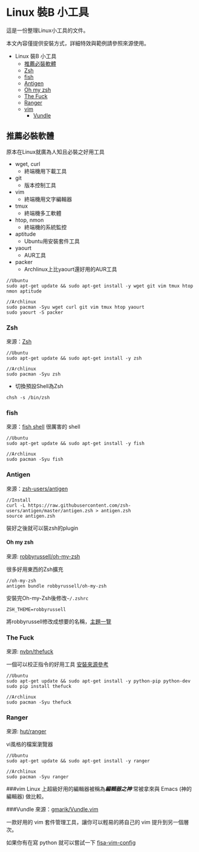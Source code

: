 Linux 裝B 小工具
===

這是一份整理Linux小工具的文件。

本文內容僅提供安裝方式，詳細特效與範例請參照來源使用。

- Linux 裝B 小工具
  - [推薦必裝軟體](#推薦必裝軟體)
  - [Zsh](#zsh)
  - [fish](#fish)
  - [Antigen](#antigen)
  - [Oh my zsh](#oh-my-zsh)
  - [The Fuck](#the-fuck)
  - [Ranger](#ranger)
  - [vim](#vim)
    - [Vundle](#vundle)

## 推薦必裝軟體
原本在Linux就廣為人知且必裝之好用工具

- wget, curl
  - 終端機用下載工具
- git
  - 版本控制工具
- vim
  - 終端機用文字編輯器
- tmux
  - 終端機多工軟體
- htop, nmon
  - 終端機的系統監控
- aptitude
  - Ubuntu用安裝套件工具
- yaourt
  - AUR工具
- packer
  - Archlinux上比yaourt還好用的AUR工具

```
//Ubuntu
sudo apt-get update && sudo apt-get install -y wget git vim tmux htop nmon aptitude
```

```
//Archlinux
sudo pacman -Syu wget curl git vim tmux htop yaourt
sudo yaourt -S packer
```

### Zsh
來源：[Zsh](http://www.zsh.org/)

```
//Ubuntu
sudo apt-get update && sudo apt-get install -y zsh
```

```
//Archlinux
sudo pacman -Syu zsh
```

- 切換預設Shell為Zsh

```
chsh -s /bin/zsh
```


### fish
來源：[fish shell](http://fishshell.com/)
很厲害的 shell

```
//Ubuntu
sudo apt-get update && sudo apt-get install -y fish
```

```
//Archlinux
sudo pacman -Syu fish
```


### Antigen
來源：[zsh-users/antigen](https://github.com/zsh-users/antigen)

```
//Install
curl -L https://raw.githubusercontent.com/zsh-users/antigen/master/antigen.zsh > antigen.zsh
source antigen.zsh
```

裝好之後就可以裝zsh的plugin
#### Oh my zsh
來源: [robbyrussell/oh-my-zsh](https://github.com/robbyrussell/oh-my-zsh)

很多好用東西的Zsh擴充

```
//oh-my-zsh
antigen bundle robbyrussell/oh-my-zsh
```

安裝完Oh-my-Zsh後修改`~/.zshrc`
```
ZSH_THEME=robbyrussell
```
將robbyrussell修改成想要的名稱，[主題一覽](https://github.com/robbyrussell/oh-my-zsh/wiki/themes)

### The Fuck
來源: [nvbn/thefuck](https://github.com/nvbn/thefuck)

一個可以校正指令的好用工具
[安裝來源參考](https://github.com/nvbn/thefuck/wiki/Installation)

```
//Ubuntu
sudo apt-get update && sudo apt-get install -y python-pip python-dev
sudo pip install thefuck
```

```
//Archlinux
sudo pacman -Syu thefuck
```
### Ranger
來源: [hut/ranger](https://github.com/hut/ranger)

vi風格的檔案瀏覽器
```
//Ubuntu
sudo apt-get update && sudo apt-get install -y ranger
```

```
//Archlinux
sudo pacman -Syu ranger
```

###vim
Linux 上超級好用的編輯器被稱為***編輯器之神***
常被拿來與 Emacs (神的編輯器) 做比較。


###Vundle
來源：[gmarik/Vundle.vim](https://github.com/gmarik/Vundle.vim)

一款好用的 vim 套件管理工具，讓你可以輕易的將自己的 vim 提升到另一個層次。

如果你有在寫 python 就可以嘗試一下 [fisa-vim-config](https://github.com/fisadev/fisa-vim-config)
